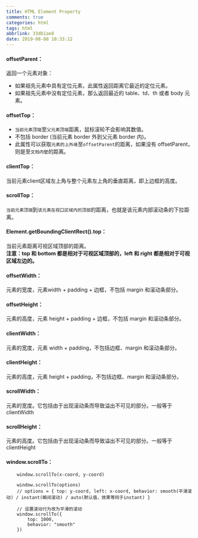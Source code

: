 ```yaml
---
title: HTML Element Property
comments: true
categories: html
tags: html
abbrlink: 33db1ae8
date: 2019-08-08 10:33:12
---
```


#### offsetParent：
返回一个元素对象：
- 如果祖先元素中具有定位元素，此属性返回距离它最近的定位元素。
- 如果祖先元素中没有定位元素，那么返回最近的 table、td、th 或者 body 元素。  

#### offsetTop：
- `当前元素顶端`至`父元素顶端`距离，鼠标滚轮不会影响其数值。  
- 不包括 border (当前元素 border 外到父元素 border 内)。   
- 此属性可以获取`元素的上外缘`至`offsetParent`的距离，如果没有 offsetParent，则是至`文档内壁`的距离。  

#### clientTop：
当前元素client区域左上角与整个元素左上角的垂直距离，即上边框的高度。 

#### scrollTop：
`当前元素顶端`到`该元素在视口区域内的顶部`的距离，也就是该元素内部滚动条的下拉距离。 

#### Element.getBoundingClientRect().top：
当前元素距离可视区域顶部的距离。  
**注意：top 和 bottom 都是相对于可视区域顶部的，left 和 right 都是相对于可视区域左边的。**  

#### offsetWidth：
元素的宽度，元素width + padding + 边框，不包括 margin 和滚动条部分。  

#### offsetHeight：
元素的高度，元素 height + padding + 边框，不包括 margin 和滚动条部分。  

#### clientWidth：
元素的宽度，元素 width + padding，不包括边框、margin 和滚动条部分。  

#### clientHeight：
元素的高度，元素 height + padding，不包括边框、margin 和滚动条部分。  

#### scrollWidth：
元素的宽度。它包括由于出现滚动条而导致溢出不可见的部分。一般等于 clientWidth  

#### scrollHeight：
元素的高度。它包括由于出现滚动条而导致溢出不可见的部分。一般等于 clientHeight  

#### window.scrollTo：
```
    window.scrollTo(x-coord, y-coord)

    window.scrollTo(options)
    // options = { top: y-coord, left: x-coord, behavior: smooth(平滑滚动) / instant(瞬间滚动) / auto(默认值，效果等同于instant) }

    // 设置滚动行为改为平滑的滚动
    window.scrollTo({ 
        top: 1000, 
        behavior: "smooth" 
    })
```